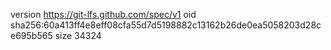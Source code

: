 version https://git-lfs.github.com/spec/v1
oid sha256:60a413ff4e8eff08cfa55d7d5198882c13162b26de0ea5058203d28ce695b565
size 34324
